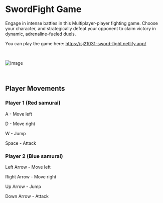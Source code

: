 # SwordFight Game
Engage in intense battles in this Multiplayer-player fighting game. Choose your character, and strategically defeat your opponent to claim victory in dynamic, adrenaline-fueled duels.

You can play the game here: https://sj21031-sword-fight.netlify.app/ 

<br>

![image](https://github.com/Soham-Jadhav/SwordFight/assets/98579549/2cc9cfb8-196b-4af0-aeae-04fad9262c02)

<br>

## Player Movements
### Player 1 (Red samurai)
A - Move left

D - Move right

W - Jump

Space - Attack

### Player 2 (Blue samurai)
Left Arrow - Move left

Right Arrow - Move right

Up Arrow - Jump

Down Arrow - Attack
